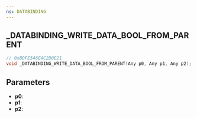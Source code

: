 ```yaml
---
ns: DATABINDING
---
```

## _DATABINDING_WRITE_DATA_BOOL_FROM_PARENT

```c
// 0xBDFE546E4C2D0E21
void _DATABINDING_WRITE_DATA_BOOL_FROM_PARENT(Any p0, Any p1, Any p2);
```

## Parameters
* **p0**:
* **p1**:
* **p2**:

